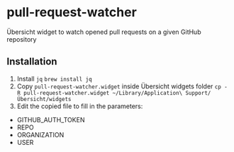 # pull-request-watcher
Übersicht widget to watch opened pull requests on a given GitHub repository

## Installation

1. Install `jq`
`brew install jq`
2. Copy `pull-request-watcher.widget` inside Übersicht widgets folder
`cp -R pull-request-watcher.widget ~/Library/Application\ Support/Übersicht/widgets`
3. Edit the copied file to fill in the parameters:
  - GITHUB_AUTH_TOKEN
  - REPO
  - ORGANIZATION
  - USER
